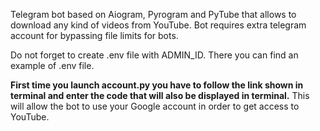 Telegram bot based on Aiogram, Pyrogram and PyTube that allows to download any kind of videos from YouTube.
Bot requires extra telegram account for bypassing file limits for bots.

Do not forget to create .env file with ADMIN_ID.
There you can find an example of .env file.

**First time you launch account.py you have to follow the link shown in terminal and enter the code that will also be displayed in terminal.**
This will allow the bot to use your Google account in order to get access to YouTube.
